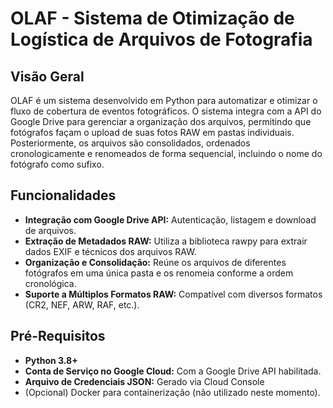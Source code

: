 # OLAF - Sistema de Otimização de Logística de Arquivos de Fotografia

## Visão Geral

OLAF é um sistema desenvolvido em Python para automatizar e otimizar o fluxo de cobertura de eventos fotográficos. O sistema integra com a API do Google Drive para gerenciar a organização dos arquivos, permitindo que fotógrafos façam o upload de suas fotos RAW em pastas individuais. Posteriormente, os arquivos são consolidados, ordenados cronologicamente e renomeados de forma sequencial, incluindo o nome do fotógrafo como sufixo.

## Funcionalidades

- **Integração com Google Drive API:** Autenticação, listagem e download de arquivos.
- **Extração de Metadados RAW:** Utiliza a biblioteca rawpy para extrair dados EXIF e técnicos dos arquivos RAW.
- **Organização e Consolidação:** Reúne os arquivos de diferentes fotógrafos em uma única pasta e os renomeia conforme a ordem cronológica.
- **Suporte a Múltiplos Formatos RAW:** Compatível com diversos formatos (CR2, NEF, ARW, RAF, etc.).

## Pré-Requisitos

- **Python 3.8+**
- **Conta de Serviço no Google Cloud:** Com a Google Drive API habilitada.
- **Arquivo de Credenciais JSON:** Gerado via Cloud Console
- (Opcional) Docker para containerização (não utilizado neste momento).

